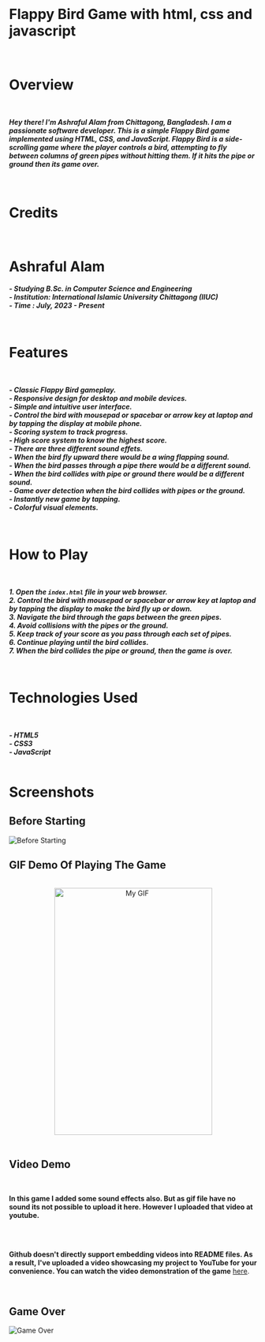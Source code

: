 

<br> <br> <br> 

# Flappy Bird Game with html, css and javascript

<br> 

# Overview
<br>

***Hey there! I'm Ashraful Alam from Chittagong, Bangladesh. I am a passionate software developer. This is a simple Flappy Bird game implemented using HTML, CSS, and JavaScript. Flappy Bird is a side-scrolling game where the player controls a bird, attempting to fly between columns of green pipes without hitting them. If it hits the pipe or ground then its game over.***
 <br> <br> <br> 

# Credits
<br> 

# Ashraful Alam
***- Studying B.Sc. in Computer Science and Engineering***  
***- Institution: International Islamic University Chittagong (IIUC)***  
***- Time : July, 2023 - Present***  

<br>

# Features
<br> 

***- Classic Flappy Bird gameplay.***  
***- Responsive design for desktop and mobile devices.***  
***- Simple and intuitive user interface.***  
***- Control the bird with mousepad or spacebar or arrow key at laptop and by tapping the display at mobile phone.***  
***- Scoring system to track progress.***  
***- High score system to know the highest score.***  
***- There are three different sound effets.***  
***- When the bird fly upward there would be a wing flapping sound.***  
***- When the bird passes through a pipe there would be a different sound.***  
***- When the bird collides with pipe or ground there would be a different sound.***  
***- Game over detection when the bird collides with pipes or the ground.***  
***- Instantly new game by tapping.***  
***- Colorful visual elements.***  

<br>

# How to Play
<br> 

***1. Open the `index.html` file in your web browser.***  
***2. Control the bird with mousepad or spacebar or arrow key at laptop and by tapping the display to make the bird fly up or down.***  
***3. Navigate the bird through the gaps between the green pipes.***  
***4. Avoid collisions with the pipes or the ground.***  
***5. Keep track of your score as you pass through each set of pipes.***  
***6. Continue playing until the bird collides.***  
***7. When the bird collides the pipe or ground, then the game is over.***  

<br>

# Technologies Used
<br> 

***- HTML5***  
***- CSS3***  
***- JavaScript***  
<br>

# Screenshots

## Before Starting
![Before Starting](before_starting.png)

## GIF Demo Of Playing The Game
<br> 
<!DOCTYPE html>
<html lang="en">
<head>
    <meta charset="UTF-8">
    <meta name="viewport" content="width=device-width, initial-scale=1.0"> 
</head>
<body>
    <div style="text-align: center;">
        <img src="https://github.com/ashrafulalam005/flappy-bird-with-html-css-javascript/blob/main/flappybird%20gameplay.gif" alt="My GIF" width="320" height="500">
    </div>
</body>
</html>

<br> 

## Video Demo
<br> 

**In this game I added some sound effects also. But as gif file have no sound its not possible to upload it here. However I uploaded that video at youtube.**

<br> <br> 

**Github doesn't directly support embedding videos into README files. As a result, I've uploaded a video showcasing my project to YouTube for your convenience.
You can watch the video demonstration of the game** [here](https://youtu.be/tZYlnjBgivU?si=RdpvSy9BrvwG3Kyk).

<br> 

## Game Over
![Game Over](game_over.png)

<br> <br> 
